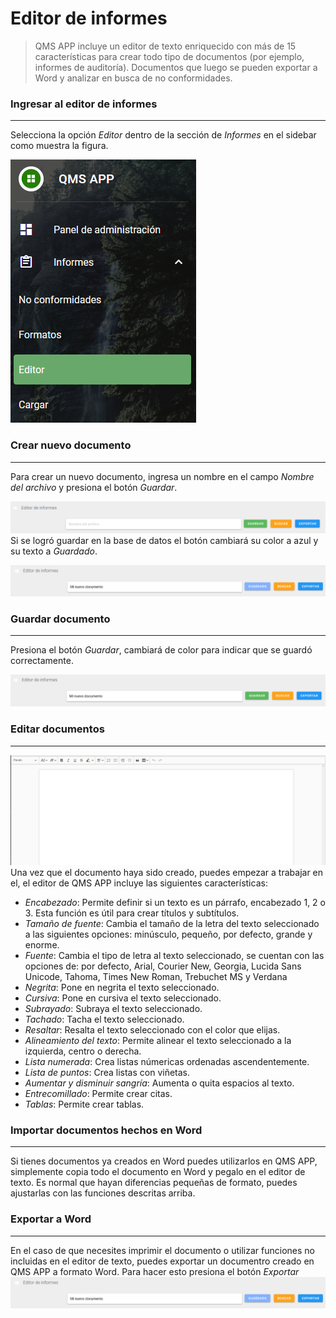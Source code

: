 # Editor de informes
> QMS APP incluye un editor de texto enriquecido con más de 15 características para crear todo tipo de documentos (por ejemplo, informes de auditoría). Documentos que luego se pueden
exportar a Word y analizar en busca de no conformidades.
### Ingresar al editor de informes
___
Selecciona la opción *Editor* dentro de la sección de *Informes* en el sidebar como muestra la figura.

![Sidebar](../_media/editor/sidebar.PNG#center "Sidebar")

### Crear nuevo documento
___
Para crear un nuevo documento, ingresa un nombre en el campo *Nombre del archivo* y presiona el botón *Guardar*.  

![Vista del sidebar](../_media/editor/documento_nuevo.PNG "Documento nuevo")
Si se logró guardar en la base de datos el botón cambiará su color a azul y su texto a *Guardado*.

![Vista del sidebar](../_media/editor/documento_guardado.PNG "Documento guardado")
### Guardar documento
___
Presiona el botón *Guardar*, cambiará de color para indicar que se guardó correctamente.

![Vista del sidebar](../_media/editor/documento_guardar.PNG "Documento a guardar")
### Editar documentos
___
![Vista del sidebar](../_media/editor/editor.PNG "Editor")   
Una vez que el documento haya sido creado, puedes empezar a trabajar en el, el editor de QMS APP incluye las siguientes características:
* *Encabezado*: Permite definir si un texto es un párrafo, encabezado 1, 2 o 3. Esta función es útil para crear títulos y subtítulos.
* *Tamaño de fuente*: Cambia el tamaño de la letra del texto seleccionado a las siguientes opciones: minúsculo, pequeño, por defecto, grande y enorme.
* *Fuente*: Cambia el tipo de letra al texto seleccionado, se cuentan con las opciones de: por defecto, Arial, Courier New, Georgia, Lucida Sans Unicode, Tahoma, Times New Roman, Trebuchet MS y Verdana  
* *Negrita*: Pone en negrita el texto seleccionado.
* *Cursiva*: Pone en cursiva el texto seleccionado.
* *Subrayado*: Subraya el texto seleccionado.
* *Tachado*: Tacha el texto seleccionado.
* *Resaltar*: Resalta el texto seleccionado con el color que elijas.
* *Alineamiento del texto*: Permite alinear el texto seleccionado a la izquierda, centro o derecha.
* *Lista numerada*: Crea listas númericas ordenadas ascendentemente.
* *Lista de puntos*: Crea listas con viñetas.
* *Aumentar y disminuir sangría*: Aumenta o quita espacios al texto.
* *Entrecomillado*: Permite crear citas.
* *Tablas*: Permite crear tablas.

### Importar documentos hechos en Word
___
Si tienes documentos ya creados en Word puedes utilizarlos en QMS APP, simplemente copia todo el documento en Word y pegalo en el editor de texto. Es normal que hayan diferencias pequeñas de formato, puedes ajustarlas con las funciones descritas arriba.
### Exportar a Word
___
En el caso de que necesites imprimir el documento o utilizar funciones no incluidas en el editor de texto, puedes exportar un documentro creado en QMS APP a formato Word. Para hacer esto presiona el botón *Exportar*
![Vista del sidebar](../_media/editor/documento_guardado.PNG "Botón exportar")